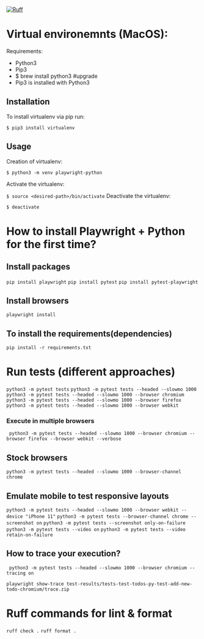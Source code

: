 [![Ruff](https://img.shields.io/endpoint?url=https://raw.githubusercontent.com/astral-sh/ruff/main/assets/badge/v2.json)](https://github.com/astral-sh/ruff)

# Virtual environemnts (MacOS):

Requirements:

- Python3
- Pip3
- $ brew install python3 #upgrade
- Pip3 is installed with Python3

## Installation

To install virtualenv via pip run:

`$ pip3 install virtualenv`

## Usage

Creation of virtualenv:

`$ python3 -m venv playwright-python`

Activate the virtualenv:

`$ source <desired-path>/bin/activate`
Deactivate the virtualenv:

`$ deactivate`

# How to install Playwright + Python for the first time?

## Install packages

`pip install playwright`
`pip install pytest`
`pip install pytest-playwright`

## Install browsers

`playwright install`

## To install the requirements(dependencies)

`pip install -r requirements.txt`

# Run tests (different approaches)

`python3 -m pytest tests`
`python3 -m pytest tests --headed --slowmo 1000`
` python3 -m pytest tests --headed --slowmo 1000 --browser chromium`
`python3 -m pytest tests --headed --slowmo 1000 --browser firefox`
`python3 -m pytest tests --headed --slowmo 1000 --browser webkit`

### Execute in multiple browsers

` python3 -m pytest tests --headed --slowmo 1000 --browser chromium --browser firefox --browser webkit --verbose`

## Stock browsers

`python3 -m pytest tests --headed --slowmo 1000 --browser-channel chrome`

## Emulate mobile to test responsive layouts

`python3 -m pytest tests --headed --slowmo 1000 --browser webkit --device "iPhone 11"`
`python3 -m pytest tests --browser-channel chrome --screenshot on`
`python3 -m pytest tests --screenshot only-on-failure`
`python3 -m pytest tests --video on`
`python3 -m pytest tests --video retain-on-failure`

## How to trace your execution?

` python3 -m pytest tests --headed --slowmo 1000 --browser chromium --tracing on`

`playwright show-trace test-results/tests-test-todos-py-test-add-new-todo-chromium/trace.zip`

# Ruff commands for lint & format
` ruff check . `
` ruff format . `

